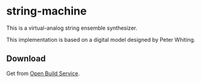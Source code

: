 # string-machine

This is a virtual-analog string ensemble synthesizer.

This implementation is based on a digital model designed by Peter Whiting.

## Download

Get from [Open Build Service](https://software.opensuse.org/download.html?project=home%3Ajpcima&package=string-machine).
